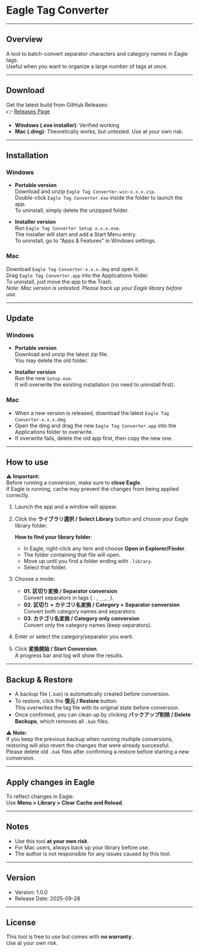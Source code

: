 # Eagle Tag Converter

---

## Overview
A tool to batch-convert separator characters and category names in Eagle tags.  
Useful when you want to organize a large number of tags at once.

---

## Download
Get the latest build from GitHub Releases:  
👉 [Releases Page](https://github.com/averyworks/eagle-tag-converter/releases/latest)

- **Windows (.exe installer)**: Verified working  
- **Mac (.dmg)**: Theoretically works, but untested. Use at your own risk.  

---

## Installation

### Windows
- **Portable version**  
  Download and unzip `Eagle Tag Converter-win-x.x.x.zip`.  
  Double-click `Eagle Tag Converter.exe` inside the folder to launch the app.  
  To uninstall, simply delete the unzipped folder.  

- **Installer version**  
  Run `Eagle Tag Converter Setup x.x.x.exe`.  
  The installer will start and add a Start Menu entry.  
  To uninstall, go to “Apps & Features” in Windows settings.  

### Mac
Download `Eagle Tag Converter-x.x.x.dmg` and open it.  
Drag `Eagle Tag Converter.app` into the Applications folder.  
To uninstall, just move the app to the Trash.  
*Note: Mac version is untested. Please back up your Eagle library before use.*  

---

## Update

### Windows
- **Portable version**  
  Download and unzip the latest zip file.  
  You may delete the old folder.  

- **Installer version**  
  Run the new `Setup.exe`.  
  It will overwrite the existing installation (no need to uninstall first).    

### Mac
- When a new version is released, download the latest `Eagle Tag Converter-x.x.x.dmg`.  
- Open the dmg and drag the new `Eagle Tag Converter.app` into the Applications folder to overwrite.  
- If overwrite fails, delete the old app first, then copy the new one.  


---

## How to use

⚠ **Important:**  
Before running a conversion, make sure to **close Eagle**.  
If Eagle is running, cache may prevent the changes from being applied correctly.  

1. Launch the app and a window will appear.  

2. Click the **ライブラリ選択 / Select Library** button and choose your Eagle library folder.  

   **How to find your library folder**:  
   - In Eagle, right-click any item and choose **Open in Explorer/Finder**.  
   - The folder containing that file will open.  
   - Move up until you find a folder ending with `.library`.  
   - Select that folder.  

3. Choose a mode:  
   - **01. 区切り変換 / Separator conversion**  
     Convert separators in tags (`：`, `__`, `_`).  
   - **02. 区切り + カテゴリ名変換 / Category + Separator conversion**  
     Convert both category names and separators.  
   - **03. カテゴリ名変換 / Category only conversion**  
     Convert only the category names (keep separators).  

4. Enter or select the category/separator you want.  

5. Click **変換開始 / Start Conversion**.  
   A progress bar and log will show the results.  

---

## Backup & Restore
- A backup file (`.bak`) is automatically created before conversion.  
- To restore, click the **復元 / Restore** button.  
  This overwrites the tag file with its original state before conversion.  
- Once confirmed, you can clean up by clicking **バックアップ削除 / Delete Backups**, which removes all `.bak` files.  

⚠ **Note:**  
If you keep the previous backup when running multiple conversions, restoring will also revert the changes that were already successful.  
Please delete old `.bak` files after confirming a restore before starting a new conversion.  

---

## Apply changes in Eagle
To reflect changes in Eagle:  
Use **Menu > Library > Clear Cache and Reload**.  

---

## Notes
- Use this tool **at your own risk**.  
- For Mac users, always back up your library before use.  
- The author is not responsible for any issues caused by this tool.  

---

## Version
- Version: 1.0.0  
- Release Date: 2025-09-28  

---

## License
This tool is free to use but comes with **no warranty**.  
Use at your own risk.  
